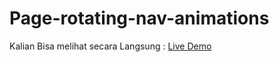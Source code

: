 # Page-rotating-nav-animations

Kalian Bisa melihat secara Langsung :  <a href="https://ahmadbadri25.github.io/Page-rotating-nav-animations/">Live Demo</a>
<img src="https://https://github.com/ahmadbadri25/dokumentasi/blob/b15e13b85fd85b56373bb0e6d53b0d845fdabd96/17.%20Rotating-animation-navabr.png" alt="" />
